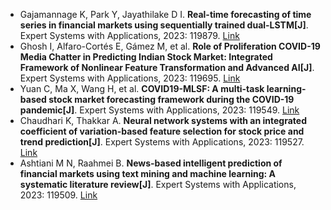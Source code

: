 * Gajamannage K, Park Y, Jayathilake D I. <b>Real-time forecasting of time series in financial markets using sequentially trained dual-LSTM[J]</b>. Expert Systems with Applications, 2023: 119879. [Link](https://www.sciencedirect.com/science/article/pii/S0957417423003809)
* Ghosh I, Alfaro-Cortés E, Gámez M, et al. <b>Role of Proliferation COVID-19 Media Chatter in Predicting Indian Stock Market: Integrated Framework of Nonlinear Feature Transformation and Advanced AI[J]</b>. Expert Systems with Applications, 2023: 119695. [Link](https://www.sciencedirect.com/science/article/pii/S0957417423001963)
* Yuan C, Ma X, Wang H, et al. <b>COVID19-MLSF: A multi-task learning-based stock market forecasting framework during the COVID-19 pandemic[J]</b>. Expert Systems with Applications, 2023: 119549. [Link](https://www.sciencedirect.com/science/article/pii/S0957417423000507)
* Chaudhari K, Thakkar A. <b>Neural network systems with an integrated coefficient of variation-based feature selection for stock price and trend prediction[J]</b>. Expert Systems with Applications, 2023: 119527. [Link](https://www.sciencedirect.com/science/article/pii/S0957417423000283)
* Ashtiani M N, Raahmei B. <b>News-based intelligent prediction of financial markets using text mining and machine learning: A systematic literature review[J]</b>. Expert Systems with Applications, 2023: 119509. [Link](https://www.sciencedirect.com/science/article/pii/S0957417423000106)
